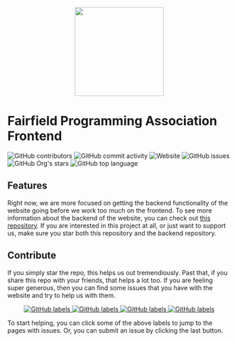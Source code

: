 <p align="center">
<img width="200" src="https://raw.githubusercontent.com/fairfield-programming/backend-server/d84cd53499177b9069d3a0a72c80701627190c18/.github/media/logo-full.svg">
</p>

# Fairfield Programming Association Frontend

<p align="left">
<img src="https://img.shields.io/github/contributors/fairfield-programming/fairfield-programming.github.io" alt="GitHub contributors">
<img src="https://img.shields.io/github/commit-activity/w/fairfield-programming/fairfield-programming.github.io" alt="GitHub commit activity">
<img src="https://img.shields.io/website?down_color=lightgrey&down_message=offline&up_color=blue&up_message=online&url=https%3A%2F%2Ffairfieldprogramming.org" alt="Website">
<img src="https://img.shields.io/github/issues/fairfield-programming/fairfield-programming.github.io" alt="GitHub issues">
<img src="https://img.shields.io/github/stars/fairfield-programming/fairfield-programming.github.io" alt="GitHub Org's stars">
<img src="https://img.shields.io/github/languages/top/fairfield-programming/fairfield-programming.github.io" alt="GitHub top language">
</p>

## Features

Right now, we are more focused on getting the backend functionality of the website going before we work too much on the frontend. To see more information about the backend of the website, you can check out [this repository](https://github.com/fairfield-programming/backend-server). If you are interested in this project at all, or just want to support us, make sure you star both this repository and the backend repository.

## Contribute

If you simply star the repo, this helps us out tremendiously. Past that, if you share this repo with your friends, that helps a lot too. If you are feeling super generous, then you can find some issues that you have with the website and try to help us with them.

<p align="center">

<a href="https://github.com/fairfield-programming/fairfield-programming.github.io/issues?q=label%3A%22good%20first%20issue%22">
<img alt="GitHub labels" src="https://img.shields.io/github/labels/fairfield-programming/fairfield-programming.github.io/good%20first%20issue">
</a>
<a href="https://github.com/fairfield-programming/fairfield-programming.github.io/issues?q=label%3A%22help+wanted%22">
<img alt="GitHub labels" src="https://img.shields.io/github/labels/fairfield-programming/fairfield-programming.github.io/help%20wanted">
</a>
<a href="https://github.com/fairfield-programming/fairfield-programming.github.io/issues?q=label%3A%22bug%22">
<img alt="GitHub labels" src="https://img.shields.io/github/labels/fairfield-programming/fairfield-programming.github.io/bug">
</a>
<a href="https://github.com/fairfield-programming/fairfield-programming.github.io/issues?q=label%3A%22enhancement%22">
<img alt="GitHub labels" src="https://img.shields.io/github/labels/fairfield-programming/fairfield-programming.github.io/enhancement">
</a>

</p>

To start helping, you can click some of the above labels to jump to the pages with issues. Or, you can submit an issue by clicking the last button.
